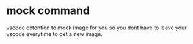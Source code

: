 # mock command

vscode extention to mock image for you so you dont have to leave your vscode everytime to get a new image.
